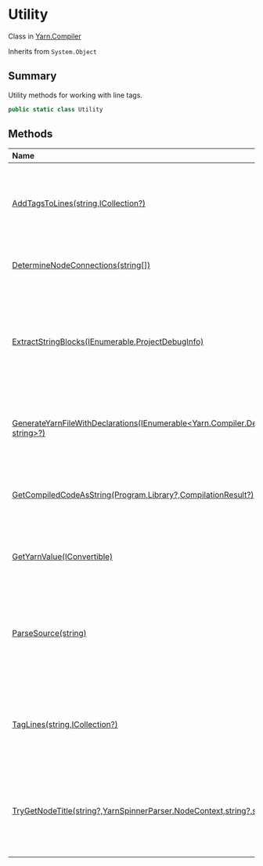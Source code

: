 # Utility

Class in [Yarn.Compiler](/docs/api/csharp/yarn.compiler.md)

Inherits from `System.Object`

## Summary


Utility methods for working with line tags.


```csharp
public static class Utility
```

## Methods

|Name|Description|
|:---|:---|
|[AddTagsToLines(string,ICollection<string>?)](/docs/api/csharp/yarn.compiler.utility.addtagstolines.md)|Given Yarn source code, adds line tags to the ends of all lines that need one and do not already have one.|
|[DetermineNodeConnections(string[])](/docs/api/csharp/yarn.compiler.utility.determinenodeconnections.md)|Finds and collates every jump in every node.|
|[ExtractStringBlocks(IEnumerable<Node>,ProjectDebugInfo)](/docs/api/csharp/yarn.compiler.utility.extractstringblocks.md)|Gets the collection of contiguous runs of lines in the provided nodes. Each run of lines is guaranteed to run to completion once entered.|
|[GenerateYarnFileWithDeclarations(IEnumerable<Yarn.Compiler.Declaration>,string,IEnumerable<string>?,IDictionary<string, string>?)](/docs/api/csharp/yarn.compiler.utility.generateyarnfilewithdeclarations.md)|Generates a Yarn script that contains a node that declares variables.|
|[GetCompiledCodeAsString(Program,Library?,CompilationResult?)](/docs/api/csharp/yarn.compiler.utility.getcompiledcodeasstring.md)|Gets a string containing a representation of the compiled bytecode for a  [Program](yarn.program.md) .|
|[GetYarnValue(IConvertible)](/docs/api/csharp/yarn.compiler.utility.getyarnvalue.md)|Returns an  [IYarnValue](yarn.iyarnvalue.md)  representation of the provided value.|
|[ParseSource(string)](/docs/api/csharp/yarn.compiler.utility.parsesource.md)|Parses a string of Yarn source code, and produces a FileParseResult and (if there were any problems) a collection of diagnostics.|
|[TagLines(string,ICollection<string>?)](/docs/api/csharp/yarn.compiler.utility.taglines.md)|Given Yarn source code, adds line tags to the ends of all lines that need one and do not already have one.|
|[TryGetNodeTitle(string?,YarnSpinnerParser.NodeContext,string?,string?,string?,string?)](/docs/api/csharp/yarn.compiler.utility.trygetnodetitle.md)|Gets the title for a node as defined in the source code, along with its unique title (which may be different to the source title.)|


